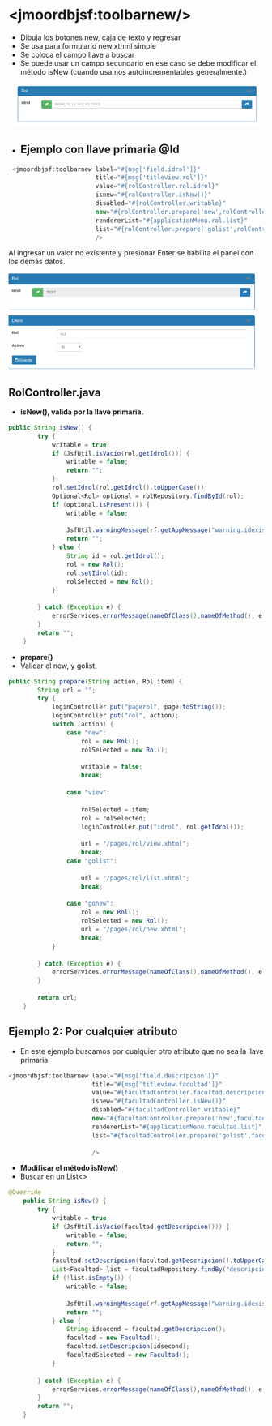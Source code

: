 # &lt;jmoordbjsf:toolbarnew/&gt;

* Dibuja los botones new, caja de texto y regresar
* Se usa para formulario new.xthml simple
* Se coloca el campo llave a buscar
* Se puede usar un campo secundario en ese caso se debe modificar el método isNew \(cuando usamos autoincrementables generalmente.\)

![](/assets/componente.png)

* ## Ejemplo con llave primaria  @Id

```java
 <jmoordbjsf:toolbarnew label="#{msg['field.idrol']}"
                        title="#{msg['titleview.rol']}"
                        value="#{rolController.rol.idrol}"
                        isnew="#{rolController.isNew()}"
                        disabled="#{rolController.writable}"
                        new="#{rolController.prepare('new',rolController.rol)}"
                        rendererList="#{applicationMenu.rol.list}"
                        list="#{rolController.prepare('golist',rolController.rol)}"
                        />
```

Al ingresar un valor no existente y presionar Enter se habilita el panel con los demás datos.

![](/assets/test.png)

## RolController.java

* **isNew\(\), valida por la llave primaria.**

```java
public String isNew() {
        try {
            writable = true;
            if (JsfUtil.isVacio(rol.getIdrol())) {
                writable = false;
                return "";
            }
            rol.setIdrol(rol.getIdrol().toUpperCase());
            Optional<Rol> optional = rolRepository.findById(rol);
            if (optional.isPresent()) {
                writable = false;

                JsfUtil.warningMessage(rf.getAppMessage("warning.idexist"));
                return "";
            } else {
                String id = rol.getIdrol();
                rol = new Rol();
                rol.setIdrol(id);
                rolSelected = new Rol();
            }

        } catch (Exception e) {
            errorServices.errorMessage(nameOfClass(),nameOfMethod(), e.getLocalizedMessage());
        }
        return "";
    }
```

* **prepare\(\)**
* Validar el new, y golist.

```java
public String prepare(String action, Rol item) {
        String url = "";
        try {
            loginController.put("pagerol", page.toString());
            loginController.put("rol", action);
            switch (action) {
                case "new":
                    rol = new Rol();
                    rolSelected = new Rol();

                    writable = false;
                    break;

                case "view":

                    rolSelected = item;
                    rol = rolSelected;
                    loginController.put("idrol", rol.getIdrol());

                    url = "/pages/rol/view.xhtml";
                    break;
                case "golist":

                    url = "/pages/rol/list.xhtml";
                    break;

                case "gonew":
                    rol = new Rol();
                    rolSelected = new Rol();
                    url = "/pages/rol/new.xhtml";
                    break;
            }

        } catch (Exception e) {
            errorServices.errorMessage(nameOfClass(),nameOfMethod(), e.getLocalizedMessage());
        }

        return url;
    }
```





## Ejemplo 2: Por cualquier atributo

* En este ejemplo buscamos por cualquier otro atributo que no sea la llave primaria

```java
<jmoordbjsf:toolbarnew label="#{msg['field.descripcion']}"
                       title="#{msg['titleview.facultad']}"
                       value="#{facultadController.facultad.descripcion}"
                       isnew="#{facultadController.isNew()}"
                       disabled="#{facultadController.writable}"
                       new="#{facultadController.prepare('new',facultadController.facultad)}"
                       rendererList="#{applicationMenu.facultad.list}"
                       list="#{facultadController.prepare('golist',facultadController.facultad)}"

                       />
```

* **Modificar el método isNew\(\)**
* Buscar en un List&lt;&gt;

```java
@Override
    public String isNew() {
        try {
            writable = true;
            if (JsfUtil.isVacio(facultad.getDescripcion())) {
                writable = false;
                return "";
            }
            facultad.setDescripcion(facultad.getDescripcion().toUpperCase());
            List<Facultad> list = facultadRepository.findBy("descripcion", facultad.getDescripcion());
            if (!list.isEmpty()) {
                writable = false;

                JsfUtil.warningMessage(rf.getAppMessage("warning.idexist"));
                return "";
            } else {
                String idsecond = facultad.getDescripcion();
                facultad = new Facultad();
                facultad.setDescripcion(idsecond);
                facultadSelected = new Facultad();
            }

        } catch (Exception e) {
            errorServices.errorMessage(nameOfClass(),nameOfMethod(), e.getLocalizedMessage());
        }
        return "";
    }
```



